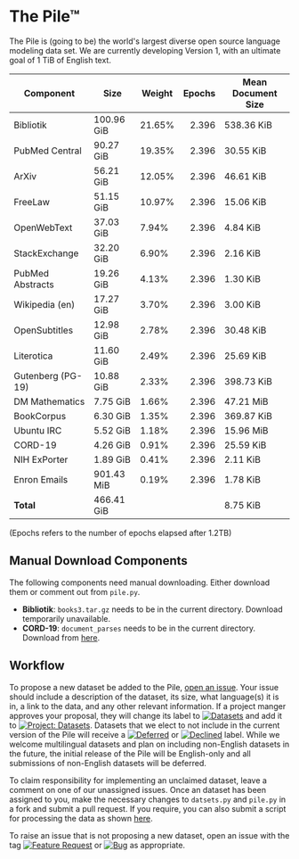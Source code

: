 # The Pile™

The Pile is (going to be) the world's largest diverse open source language modeling data set. We are currently developing Version 1, with an ultimate goal of 1 TiB of English text.


|    Component    |   Size   |Weight|Epochs|Mean Document Size|
|-----------------|----------|------|-----:|------------------|
|Bibliotik        |100.96 GiB|21.65%| 2.396|538.36 KiB        |
|PubMed Central   |90.27 GiB |19.35%| 2.396|30.55 KiB         |
|ArXiv            |56.21 GiB |12.05%| 2.396|46.61 KiB         |
|FreeLaw          |51.15 GiB |10.97%| 2.396|15.06 KiB         |
|OpenWebText      |37.03 GiB |7.94% | 2.396|4.84 KiB          |
|StackExchange    |32.20 GiB |6.90% | 2.396|2.16 KiB          |
|PubMed Abstracts |19.26 GiB |4.13% | 2.396|1.30 KiB          |
|Wikipedia (en)   |17.27 GiB |3.70% | 2.396|3.00 KiB          |
|OpenSubtitles    |12.98 GiB |2.78% | 2.396|30.48 KiB         |
|Literotica       |11.60 GiB |2.49% | 2.396|25.69 KiB         |
|Gutenberg (PG-19)|10.88 GiB |2.33% | 2.396|398.73 KiB        |
|DM Mathematics   |7.75 GiB  |1.66% | 2.396|47.21 MiB         |
|BookCorpus       |6.30 GiB  |1.35% | 2.396|369.87 KiB        |
|Ubuntu IRC       |5.52 GiB  |1.18% | 2.396|15.96 MiB         |
|CORD-19          |4.26 GiB  |0.91% | 2.396|25.59 KiB         |
|NIH ExPorter     |1.89 GiB  |0.41% | 2.396|2.11 KiB          |
|Enron Emails     |901.43 MiB|0.19% | 2.396|1.78 KiB          |
|**Total**        |466.41 GiB|      |      |8.75 KiB          |



(Epochs refers to the number of epochs elapsed after 1.2TB)



## Manual Download Components

The following components need manual downloading. Either download them or comment out from `pile.py`. 

 - **Bibliotik**: `books3.tar.gz` needs to be in the current directory. Download temporarily unavailable.
 - **CORD-19**: `document_parses` needs to be in the current directory. Download from [here](https://www.kaggle.com/allen-institute-for-ai/CORD-19-research-challenge).

## Workflow

To propose a new dataset be added to the Pile, [open an issue](https://github.com/EleutherAI/The-Pile/issues/new). Your issue should include a description of the dataset, its size, what language(s) it is in, a link to the data, and any other relevant information. If a project manger approves your proposal, they will change its label to [![Datasets](https://img.shields.io/github/labels/EleutherAI/The-Pile/Dataset)](https://github.com/EleutherAI/The-Pile/labels/Dataset) and add it to [![Project: Datasets](https://img.shields.io/badge/Project-Datasets-lightgrey)](https://github.com/EleutherAI/The-Pile/projects/2). Datasets that we elect to not include in the current version of the Pile will receive a [![Deferred](https://img.shields.io/github/labels/EleutherAI/The-Pile/Deferred%20to%20v2)](https://github.com/EleutherAI/The-Pile/labels/Deferred%20to%20v2) or [![Declined](https://img.shields.io/github/labels/EleutherAI/The-Pile/Declined)](https://github.com/EleutherAI/The-Pile/labels/Declined) label. While we welcome multilingual  datasets and plan on including non-English datasets in the future, the initial release of the Pile will be English-only and all submissions of non-English datasets will be deferred.

To claim responsibility for implementing an unclaimed dataset, leave a comment on one of our unassigned issues. Once an dataset has been assigned to you, make the necessary changes to `datsets.py` and `pile.py` in a fork and submit a pull request. If you require, you can also submit a script for processing the data as shown [here](https://github.com/EleutherAI/pile_enron_emails).

To raise an issue that is not proposing a new dataset, open an issue with the tag [![Feature Request](https://img.shields.io/github/labels/EleutherAI/The-Pile/Feature%20Request)](https://github.com/EleutherAI/The-Pile/labels/Feature%20Request) or [![Bug](https://img.shields.io/github/labels/EleutherAI/The-Pile/Bug)](https://github.com/EleutherAI/The-Pile/labels/Bug) as appropriate.
